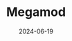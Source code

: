 ---  
layout: startup_page  
title: "Megamod"  
id: "megamod.io"  
permalink: "/megamodmegamod.io06192024/"  
website: "https://megamod.io/"  
funding_round: ""  
funding_amount: "$1.9M"  
investors: "Alexander Agapitov and his family fund Hand of Midas, Rubylight Fund, other private investors"  
about: "Megamod is a user-generated content (UGC) platform for massive multiplayer gaming, designed to empower creators with limited development expertise. It offers cost-effective and fast game development tools, enabling the creation of games at a fraction of the cost and time compared to traditional methods. The platform features robust web and mobile crossplay, fostering a community of creators and players."  
markets: "Gaming, User-Generated Content (UGC), Computer Games"  
hq: "Dubai, United Arab Emirates"  
founded_year: "2021"  
linkedin: "https://www.linkedin.com/company/megamod"  
twitter: "https://twitter.com/MegamodOfficial"  
instagram: ""  
facebook: ""  
crunchbase: ""  
pitchbook: "https://pitchbook.com/profiles/company/501893-47"  

date_display: "19-Jun-2024"  
date: "2024-06-19"

# SEO Optimization  
meta_title: "Megamod -  Funding ($1.9M)"  
meta_description: "Megamod, Megamod is a user-generated content (UGC) platform for massive multiplayer gaming, designed to empower creators with limited development expertise. It..."  
meta_keywords: "Megamod, Gaming, User-Generated Content (UGC), Computer Games,  funding"  
canonical_url: "https://startup.projectstartups.com/megamodmegamod.io06192024/"  
---